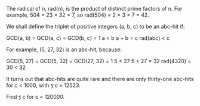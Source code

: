   <p>The radical of n, rad(n), is the product of distinct prime factors of n. For example, 504 = 23 &times; 32 &times; 7, so rad(504) = 2 &times; 3 &times; 7 = 42.</p>  <p>We shall define the triplet of positive integers (a, b, c) to be an abc-hit if:</p>    GCD(a, b) = GCD(a, c) = GCD(b, c) = 1  a &lt; b  a + b = c  rad(abc) &lt; c    <p>For example, (5, 27, 32) is an abc-hit, because:</p>    GCD(5, 27) = GCD(5, 32) = GCD(27, 32) = 1  5 &lt; 27  5 + 27 = 32  rad(4320) = 30 &lt; 32    <p>It turns out that abc-hits are quite rare and there are only thirty-one abc-hits for c &lt; 1000, with <img src='images/symbol_sum.gif' width='11' height='14' alt='&sum;' border='0' style='vertical-align:middle;' />c = 12523.</p>  <p>Find <img src='images/symbol_sum.gif' width='11' height='14' alt='&sum;' border='0' style='vertical-align:middle;' />c for c &lt; 120000.</p>    